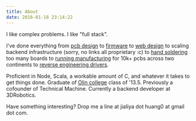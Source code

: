 ```yaml
---
title: About
date: 2016-01-18 23:14:22
---
```


I like complex problems. I like "full stack".

I've done everything from [pcb design](https://github.com/tessel/t2-hardware) to [firmware](https://github.com/tessel/t2-firmware) to [web design](https://github.com/tessel/tessel.io) to scaling backend infrastructure (sorry, no links all proprietary :c) to [hand soldering](https://tessel.io/blog/82193726811/tessel-progression) too many boards to [running manufacturing](http://hardwirednyc.com/jia-huang-of-tessel-the-hardware-playbook/) for 10k+ pcbs across two continents to [reverse engineering drivers](https://tessel.io/blog/66686276686/reverse-engineering-lpcs-device-firmware-upgrade).

Proficient in Node, Scala, a workable amount of C, and whatever it takes to get things done. Graduate of [Olin college](http://www.olin.edu/) class of '13.5. Previously a cofounder of Technical Machine. Currently a backend developer at 3DRobotics.

Have something interesting? Drop me a line at jialiya dot huang0 at gmail dot com.
